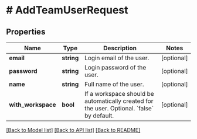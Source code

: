# # AddTeamUserRequest

## Properties

Name | Type | Description | Notes
------------ | ------------- | ------------- | -------------
**email** | **string** | Login email of the user. | [optional]
**password** | **string** | Login password of the user. | [optional]
**name** | **string** | Full name of the user. | [optional]
**with_workspace** | **bool** | If a workspace should be automatically created for the user. Optional. &#x60;false&#x60; by default. | [optional]

[[Back to Model list]](../../README.md#models) [[Back to API list]](../../README.md#endpoints) [[Back to README]](../../README.md)
